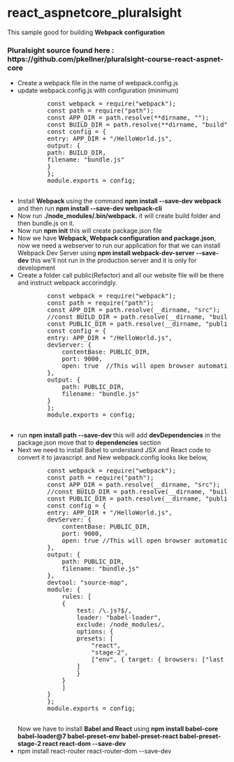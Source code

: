 # react_aspnetcore_pluralsight

This sample good for building <b>Webpack configuration</b>

<h3>Pluralsight source found here : https://github.com/pkellner/pluralsight-course-react-aspnet-core</h3>
<ul>
<li>
    Create a webpack file in the name of webpack.config.js
</li>
<li> update webpack.config.js with configuration (minimum)
    <pre>
        const webpack = require("webpack");
        const path = require("path");
        const APP_DIR = path.resolve(**dirname, "");
        const BUILD_DIR = path.resolve(**dirname, "build");
        const config = {
        entry: APP_DIR + "/HelloWorld.js",
        output: {
        path: BUILD_DIR,
        filename: "bundle.js"
        }
        };
        module.exports = config;
    </pre>
</li>
<li>
    Install <b>Webpack</b> using the command <b>npm install --save-dev webpack</b>
    and then run <b>npm install --save-dev webpack-cli</b>
</li>
<li>Now run <b>./node_modules/.bin/webpack.</b> it will create build folder and then bundle.js on it.</li>
<li>
    Now run <b>npm init</b> this will create package.json file
</li>
<li>
    Now we have <b>Webpack, Webpack configuration and package.json</b>, now we need a webserver to run our application for that we can install Webpack Dev Server using <b>npm install webpack-dev-server --save-dev</b>
    this we'll not run in the production server and it is only for development
</li>
<li>
    Create a folder call public(Refactor) and all our website file will be there and instruct webpack accorindgly.
    <pre>
        const webpack = require("webpack");
        const path = require("path");
        const APP_DIR = path.resolve(__dirname, "src");
        //const BUILD_DIR = path.resolve(__dirname, "build");
        const PUBLIC_DIR = path.resolve(__dirname, "public");
        const config = {
        entry: APP_DIR + "/HelloWorld.js",
        devServer: {
            contentBase: PUBLIC_DIR,
            port: 9000,
            open: true  //This will open browser automatically
        },
        output: {
            path: PUBLIC_DIR,
            filename: "bundle.js"
        }
        };
        module.exports = config;
    </pre>
</li>
<li>
    run <b>npm install path --save-dev </b> this will add <b>devDependencies</b> in the package.json move that to <b>dependencies</b> section
</li>
<li>
    Next we need to install Babel to understand JSX and React code to convert it to javascript. and New webpack.config looks like below,
    <pre>
        const webpack = require("webpack");
        const path = require("path");
        const APP_DIR = path.resolve(__dirname, "src");
        //const BUILD_DIR = path.resolve(__dirname, "build");
        const PUBLIC_DIR = path.resolve(__dirname, "public");
        const config = {
        entry: APP_DIR + "/HelloWorld.js",
        devServer: {
            contentBase: PUBLIC_DIR,
            port: 9000,
            open: true //This will open browser automatically
        },
        output: {
            path: PUBLIC_DIR,
            filename: "bundle.js"
        },
        devtool: "source-map",
        module: {
            rules: [
            {
                test: /\.js?$/,
                loader: "babel-loader",
                exclude: /node_modules/,
                options: {
                presets: [
                    "react",
                    "stage-2",
                    ["env", { target: { browsers: ["last 2 version"] } }]
                ]
                }
            }
            ]
        }
        };
        module.exports = config;
    </pre>
    Now we have to install <b>Babel and React</b> using <b>npm install babel-core babel-loader@7 babel-preset-env babel-preset-react babel-preset-stage-2 react react-dom --save-dev</b>
</li>
<li>
    npm install react-router react-router-dom --save-dev
</li>
</ul>
